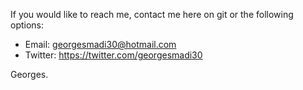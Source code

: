If you would like to reach me, contact me here on git or the following options:
- Email: georgesmadi30@hotmail.com
- Twitter: https://twitter.com/georgesmadi30

Georges.
